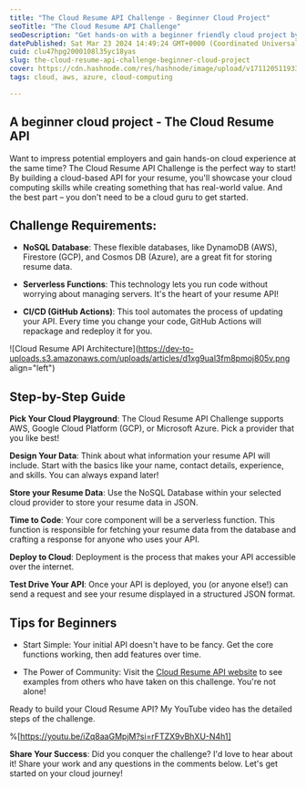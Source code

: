 ```yaml
---
title: "The Cloud Resume API Challenge - Beginner Cloud Project"
seoTitle: "The Cloud Resume API Challenge"
seoDescription: "Get hands-on with a beginner friendly cloud project by building a Cloud Resume API in cloud provide of your choice: AWS, Azure or GCP."
datePublished: Sat Mar 23 2024 14:49:24 GMT+0000 (Coordinated Universal Time)
cuid: clu47hpg2000108l35yc18yas
slug: the-cloud-resume-api-challenge-beginner-cloud-project
cover: https://cdn.hashnode.com/res/hashnode/image/upload/v1711205119335/037f888d-59b9-4a5f-aff3-eb3b282d1375.png
tags: cloud, aws, azure, cloud-computing

---
```


## A beginner cloud project - The Cloud Resume API

Want to impress potential employers and gain hands-on cloud experience at the same time? The Cloud Resume API Challenge is the perfect way to start! By building a cloud-based API for your resume, you'll showcase your cloud computing skills while creating something that has real-world value. And the best part – you don't need to be a cloud guru to get started.

## Challenge Requirements:

* **NoSQL Database**: These flexible databases, like DynamoDB (AWS), Firestore (GCP), and Cosmos DB (Azure), are a great fit for storing resume data.
    
* **Serverless Functions**: This technology lets you run code without worrying about managing servers. It's the heart of your resume API!
    
* **CI/CD (GitHub Actions)**: This tool automates the process of updating your API. Every time you change your code, GitHub Actions will repackage and redeploy it for you.
    

![Cloud Resume API Architecture](https://dev-to-uploads.s3.amazonaws.com/uploads/articles/d1xg9ual3fm8pmoj805v.png align="left")

## Step-by-Step Guide

**Pick Your Cloud Playground**: The Cloud Resume API Challenge supports AWS, Google Cloud Platform (GCP), or Microsoft Azure. Pick a provider that you like best!

**Design Your Data**: Think about what information your resume API will include. Start with the basics like your name, contact details, experience, and skills. You can always expand later!

**Store your Resume Data**: Use the NoSQL Database within your selected cloud provider to store your resume data in JSON.

**Time to Code**: Your core component will be a serverless function. This function is responsible for fetching your resume data from the database and crafting a response for anyone who uses your API.

**Deploy to Cloud**: Deployment is the process that makes your API accessible over the internet.

**Test Drive Your API**: Once your API is deployed, you (or anyone else!) can send a request and see your resume displayed in a structured JSON format.

## Tips for Beginners

* Start Simple: Your initial API doesn't have to be fancy. Get the core functions working, then add features over time.
    
* The Power of Community: Visit the [Cloud Resume API website](https://cloudresumeapi.dev) to see examples from others who have taken on this challenge. You're not alone!
    

Ready to build your Cloud Resume API? My YouTube video has the detailed steps of the challenge.

%[https://youtu.be/iZq8aaGMpjM?si=rFTZX9vBhXU-N4h1] 

**Share Your Success**: Did you conquer the challenge? I'd love to hear about it! Share your work and any questions in the comments below. Let's get started on your cloud journey!